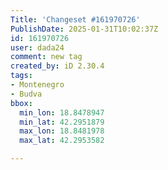```yaml
---
Title: 'Changeset #161970726'
PublishDate: 2025-01-31T10:02:37Z
id: 161970726
user: dada24
comment: new tag
created_by: iD 2.30.4
tags:
- Montenegro
- Budva
bbox:
  min_lon: 18.8478947
  min_lat: 42.2951879
  max_lon: 18.8481978
  max_lat: 42.2953582

---
```

